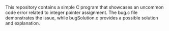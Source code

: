 This repository contains a simple C program that showcases an uncommon code error related to integer pointer assignment. The bug.c file demonstrates the issue, while bugSolution.c provides a possible solution and explanation.